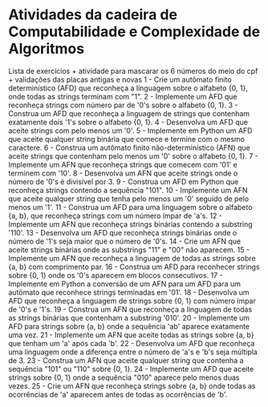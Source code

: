 # Atividades da cadeira de Computabilidade e Complexidade de Algoritmos

Lista de exercícios + atividade para mascarar os 6 números do meio do cpf + validações das placas antigas e novas
1 - Crie um autômato finito determinístico (AFD) que reconheça a linguagem sobre o alfabeto {0, 1},
onde todas as strings terminam com "1".
2 - Implemente um AFD que reconheça strings com número par de '0's sobre o alfabeto {0, 1}.
3 - Construa um AFD que reconheça a linguagem de strings que contenham exatamente dois '1's sobre o
alfabeto {0, 1}.
4 - Desenvolva um AFD que aceite strings com pelo menos um '0'.
5 - Implemente em Python um AFD que aceite qualquer string binária que comece e termine com o
mesmo caractere.
6 - Construa um autômato finito não-determinístico (AFN) que aceite strings que contenham pelo
menos um '0' sobre o alfabeto {0, 1}.
7 - Implemente um AFN que reconheça strings que comecem com '01' e terminem com '10'.
8 - Desenvolva um AFN que aceite strings onde o número de '0's é divisível por 3.
9 - Construa um AFD em Python que reconheça strings contendo a sequência "101".
10 - Implemente um AFN que aceite qualquer string que tenha pelo menos um '0' seguido de pelo
menos um '1'.
11 - Construa um AFD para uma linguagem sobre o alfabeto {a, b}, que reconheça strings com um
número ímpar de 'a's.
12 - Implemente um AFN que reconheça strings binárias contendo a substring '110'.
13 - Desenvolva um AFD que reconheça strings binárias onde o número de '1's seja maior que o número
de '0's.
14 - Crie um AFN que aceite strings binárias onde as substrings "11" e "00" não aparecem.
15 - Implemente um AFN que reconheça a linguagem de todas as strings sobre {a, b} com comprimento
par.
16 - Construa um AFD para reconhecer strings sobre {0, 1} onde os '0's aparecem em blocos
consecutivos.
17 - Implemente em Python a conversão de um AFN para um AFD para um autômato que reconhece
strings terminadas em '01'.
18 - Desenvolva um AFD que reconheça a linguagem de strings sobre {0, 1} com número ímpar de '0's e
'1's.
19 - Construa um AFN que reconheça a linguagem de todas as strings binárias que contenham a
substring '010'.
20 - Implemente um AFD para strings sobre {a, b} onde a sequência 'ab' aparece exatamente uma vez.
21 - Implemente um AFN que aceite todas as strings sobre {a, b} que tenham um 'a' após cada 'b'.
22 - Desenvolva um AFD que reconheça uma linguagem onde a diferença entre o número de 'a's e 'b's
seja múltipla de 3.
23 - Construa um AFN que aceite qualquer string que contenha a sequência "101" ou "110" sobre {0, 1}.
24 - Implemente um AFD que aceite strings sobre {0, 1} onde a sequência "010" aparece pelo menos
duas vezes.
25 - Crie um AFN que reconheça strings sobre {a, b} onde todas as ocorrências de 'a' aparecem antes de
todas as ocorrências de 'b'.
